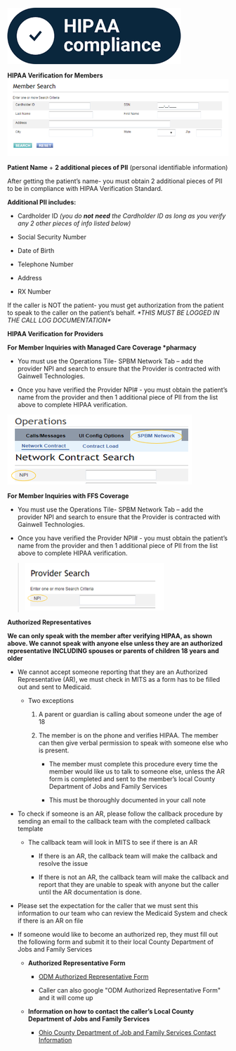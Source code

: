 ![](docs/images/HIPAA%20Verification%20w.%20Auth%20Rep%20and%20FFS/media/image1.png)

**<span class="underline">HIPAA Verification for
Members</span>**![](docs/images/HIPAA%20Verification%20w.%20Auth%20Rep%20and%20FFS/media/image2.png)

**Patient Name** + **2 additional pieces of PII** (personal identifiable
information)

After getting the patient’s name- you must obtain 2 additional pieces of
PII to be in compliance with HIPAA Verification Standard.

**Additional PII includes:**

  - Cardholder ID *(you do **not** **need** the Cardholder ID as long as
    you verify any 2 other pieces of info listed below)*

  - Social Security Number

  - Date of Birth

  - Telephone Number

  - Address

  - RX Number

If the caller is NOT the patient- you must get authorization from the
patient to speak to the caller on the patient’s behalf. *\*THIS MUST BE
LOGGED IN THE CALL LOG DOCUMENTATION\**

**<span class="underline">HIPAA Verification for Providers</span>**

**For Member Inquiries with Managed Care Coverage \*pharmacy**

  - You must use the Operations Tile- SPBM Network Tab – add the
    provider NPI and search to ensure that the Provider is contracted
    with Gainwell Technologies.

  - Once you have verified the Provider NPI\# - you must obtain the
    patient’s name from the provider and then 1 additional piece of PII
    from the list above to complete HIPAA verification.

![](docs/images/HIPAA%20Verification%20w.%20Auth%20Rep%20and%20FFS/media/image3.png)

**For Member Inquiries with FFS Coverage**

  - You must use the Operations Tile- SPBM Network Tab – add the
    provider NPI and search to ensure that the Provider is contracted
    with Gainwell Technologies.

  - Once you have verified the Provider NPI\# - you must obtain the
    patient’s name from the provider and then 1 additional piece of PII
    from the list above to complete HIPAA verification.

> ![](docs/images/HIPAA%20Verification%20w.%20Auth%20Rep%20and%20FFS/media/image4.png)

**<span class="underline">Authorized Representatives</span>**

**We can only speak with the member after verifying HIPAA, as shown
above. We cannot speak with anyone else unless they are an authorized
representative INCLUDING spouses or parents of children 18 years and
older**

  - We cannot accept someone reporting that they are an Authorized
    Representative (AR), we must check in MITS as a form has to be
    filled out and sent to Medicaid.
    
      - Two exceptions
        
        1.  A parent or guardian is calling about someone under the age
            of 18
        
        2.  The member is on the phone and verifies HIPAA. The member
            can then give verbal permission to speak with someone else
            who is present.
            
              - The member must complete this procedure every time the
                member would like us to talk to someone else, unless the
                AR form is completed and sent to the member’s local
                County Department of Jobs and Family Services
            
              - This must be thoroughly documented in your call note

<!-- end list -->

  - To check if someone is an AR, please follow the callback procedure
    by sending an email to the callback team with the completed callback
    template
    
      - The callback team will look in MITS to see if there is an AR
        
          - If there is an AR, the callback team will make the callback
            and resolve the issue
        
          - If there is not an AR, the callback team will make the
            callback and report that they are unable to speak with
            anyone but the caller until the AR documentation is done.

  - Please set the expectation for the caller that we must sent this
    information to our team who can review the Medicaid System and check
    if there is an AR on file

<!-- end list -->

  - If someone would like to become an authorized rep, they must fill
    out the following form and submit it to their local County
    Department of Jobs and Family Services 
    
      - **Authorized Representative Form**
        
          - [ODM Authorized Representative
            Form](https://medicaid.ohio.gov/static/Resources/Publications/Forms/ODM06723fillx.pdf)
        
          - Caller can also google "ODM Authorized Representative Form"
            and it will come up 
    
    <!-- end list -->
    
      - **Information on how to contact the caller’s Local County
        Department of Jobs and Family Services**
        
          - [Ohio County Department of Job and Family Services Contact
            Information](https://jfs.ohio.gov/county/county_directory.pdf)
